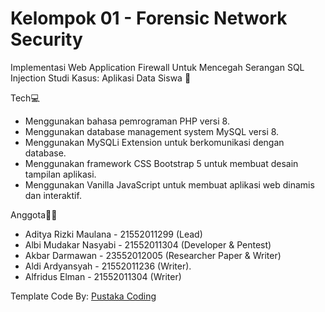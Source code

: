 # Kelompok 01 - Forensic Network Security

Implementasi Web Application Firewall Untuk Mencegah Serangan SQL Injection
Studi Kasus: Aplikasi Data Siswa 📌

Tech💻

- Menggunakan bahasa pemrograman PHP versi 8.
- Menggunakan database management system MySQL versi 8.
- Menggunakan MySQLi Extension untuk berkomunikasi dengan database.
- Menggunakan framework CSS Bootstrap 5 untuk membuat desain tampilan aplikasi.
- Menggunakan Vanilla JavaScript untuk membuat aplikasi web dinamis dan interaktif.

Anggota🙍‍♂️

- Aditya Rizki Maulana - 21552011299 (Lead)
- Albi Mudakar Nasyabi - 21552011304 (Developer & Pentest)
- Akbar Darmawan - 23552012005 (Researcher Paper & Writer)
- Aldi Ardyansyah - 21552011236 (Writer).
- Alfridus Elman - 21552011304 (Writer)

Template Code By: [Pustaka Coding](https://github.com/pustakakoding/aplikasi-crud-php8-mysql8-bootstrap5-vanillajs)
